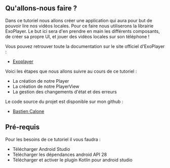 ## Qu'allons-nous faire ?

Dans ce tutoriel nous allons créer une application qui aura pour but de pouvoir lire nos vidéos locales. Pour ce faire nous utiliserons la librairie ExoPlayer. Le but ici sera d'en prendre en main les différents composants, de créer sa propre UI, et jouer des vidéos locales sur son téléphone !

Vous pouvez retrouver toute la documentation sur le site officiel d'ExoPlayer :
- [Exoplayer](https://exoplayer.dev/hello-world.html)

Voici les étapes que nous allons suivre au cours de ce tutoriel :
- La création de notre Player
- La création de notre PlayerView
- La gestion des changements d'état et des erreurs

Le code source du projet est disponible sur mon github : 
- [Bastien Calone](https://github.com/BastienCalone)


## Pré-requis

Pour les besoins de ce tutoriel il vous faudra :

- Télécharger Android Studio
- Télécharger les dépendances android API 28
- Télécharger et activer le plugin Kotlin pour android studio

